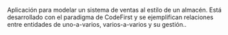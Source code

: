 Aplicación para modelar un sistema de ventas al estilo de un almacén. Está desarrollado con el paradigma de CodeFirst y se ejemplifican relaciones entre entidades de uno-a-varios, varios-a-varios y su gestión..
